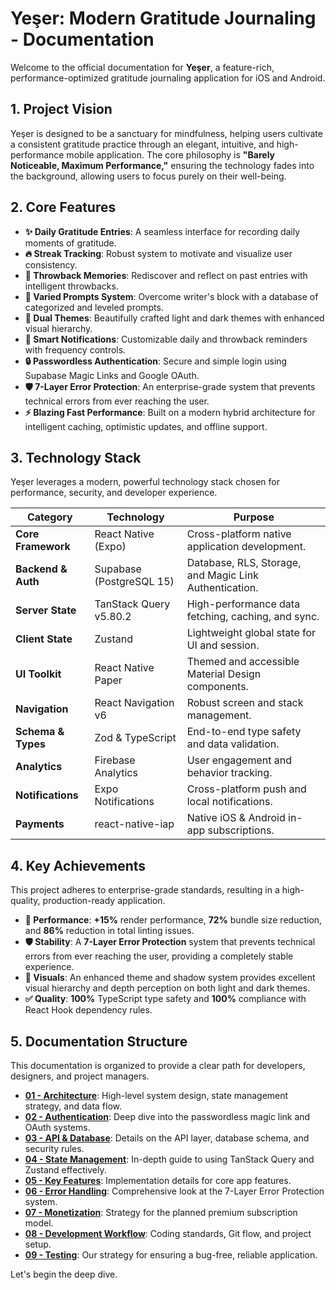 # Yeşer: Modern Gratitude Journaling - Documentation

Welcome to the official documentation for **Yeşer**, a feature-rich, performance-optimized gratitude journaling application for iOS and Android.

## 1. Project Vision

Yeşer is designed to be a sanctuary for mindfulness, helping users cultivate a consistent gratitude practice through an elegant, intuitive, and high-performance mobile application. The core philosophy is **"Barely Noticeable, Maximum Performance,"** ensuring the technology fades into the background, allowing users to focus purely on their well-being.

## 2. Core Features

- **✨ Daily Gratitude Entries**: A seamless interface for recording daily moments of gratitude.
- **🔥 Streak Tracking**: Robust system to motivate and visualize user consistency.
- **🔄 Throwback Memories**: Rediscover and reflect on past entries with intelligent throwbacks.
- **🎯 Varied Prompts System**: Overcome writer's block with a database of categorized and leveled prompts.
- **🌙 Dual Themes**: Beautifully crafted light and dark themes with enhanced visual hierarchy.
- **🔔 Smart Notifications**: Customizable daily and throwback reminders with frequency controls.
- **🔒 Passwordless Authentication**: Secure and simple login using Supabase Magic Links and Google OAuth.
- **🛡️ 7-Layer Error Protection**: An enterprise-grade system that prevents technical errors from ever reaching the user.
- **⚡️ Blazing Fast Performance**: Built on a modern hybrid architecture for intelligent caching, optimistic updates, and offline support.

## 3. Technology Stack

Yeşer leverages a modern, powerful technology stack chosen for performance, security, and developer experience.

| Category           | Technology               | Purpose                                                |
| ------------------ | ------------------------ | ------------------------------------------------------ |
| **Core Framework** | React Native (Expo)      | Cross-platform native application development.         |
| **Backend & Auth** | Supabase (PostgreSQL 15) | Database, RLS, Storage, and Magic Link Authentication. |
| **Server State**   | TanStack Query v5.80.2   | High-performance data fetching, caching, and sync.     |
| **Client State**   | Zustand                  | Lightweight global state for UI and session.           |
| **UI Toolkit**     | React Native Paper       | Themed and accessible Material Design components.      |
| **Navigation**     | React Navigation v6      | Robust screen and stack management.                    |
| **Schema & Types** | Zod & TypeScript         | End-to-end type safety and data validation.            |
| **Analytics**      | Firebase Analytics       | User engagement and behavior tracking.                 |
| **Notifications**  | Expo Notifications       | Cross-platform push and local notifications.           |
| **Payments**       | react-native-iap         | Native iOS & Android in-app subscriptions.             |

## 4. Key Achievements

This project adheres to enterprise-grade standards, resulting in a high-quality, production-ready application.

- **🚀 Performance**: **+15%** render performance, **72%** bundle size reduction, and **86%** reduction in total linting issues.
- **🛡️ Stability**: A **7-Layer Error Protection** system that prevents technical errors from ever reaching the user, providing a completely stable experience.
- **🎨 Visuals**: An enhanced theme and shadow system provides excellent visual hierarchy and depth perception on both light and dark themes.
- **✅ Quality**: **100%** TypeScript type safety and **100%** compliance with React Hook dependency rules.

## 5. Documentation Structure

This documentation is organized to provide a clear path for developers, designers, and project managers.

- **[01 - Architecture](./01_architecture.md)**: High-level system design, state management strategy, and data flow.
- **[02 - Authentication](./02_authentication.md)**: Deep dive into the passwordless magic link and OAuth systems.
- **[03 - API & Database](./03_api_and_data.md)**: Details on the API layer, database schema, and security rules.
- **[04 - State Management](./04_state_management.md)**: In-depth guide to using TanStack Query and Zustand effectively.
- **[05 - Key Features](./05_features.md)**: Implementation details for core app features.
- **[06 - Error Handling](./06_error_handling.md)**: Comprehensive look at the 7-Layer Error Protection system.
- **[07 - Monetization](./07_monetization.md)**: Strategy for the planned premium subscription model.
- **[08 - Development Workflow](./08_development_workflow.md)**: Coding standards, Git flow, and project setup.
- **[09 - Testing](./09_testing.md)**: Our strategy for ensuring a bug-free, reliable application.

Let's begin the deep dive.
